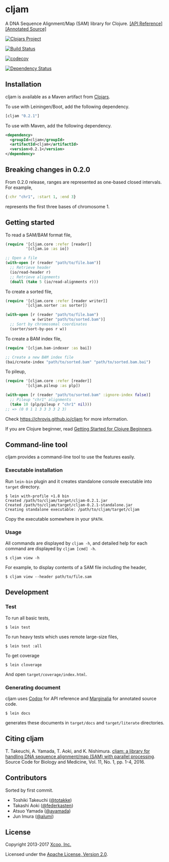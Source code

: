 # cljam

A DNA Sequence Alignment/Map (SAM) library for Clojure. [[API Reference]][api-reference] [[Annotated Source]][annotated-source]

[![Clojars Project](https://img.shields.io/clojars/v/cljam.svg)](https://clojars.org/cljam)

[![Build Status](https://travis-ci.org/chrovis/cljam.svg?branch=master)](https://travis-ci.org/chrovis/cljam)

[![codecov](https://codecov.io/gh/chrovis/cljam/branch/master/graph/badge.svg)](https://codecov.io/gh/chrovis/cljam)

[![Dependency Status](https://www.versioneye.com/user/projects/55dc18598d9c4b0021000759/badge.svg?style=flat)](https://www.versioneye.com/user/projects/55dc18598d9c4b0021000759)

## Installation

cljam is available as a Maven artifact from [Clojars][clojars].

To use with Leiningen/Boot, add the following dependency.

```clojure
[cljam "0.2.1"]
```

To use with Maven, add the following dependency.

```xml
<dependency>
  <groupId>cljam</groupId>
  <artifactId>cljam</artifactId>
  <version>0.2.1</version>
</dependency>
```

## Breaking changes in 0.2.0

From 0.2.0 release, ranges are represented as one-based closed intervals. For example,

```clojure
{:chr "chr1", :start 1, :end 3}
```

represents the first three bases of chromosome 1.

## Getting started

To read a SAM/BAM format file,

```clojure
(require '[cljam.core :refer [reader]]
         '[cljam.io :as io])

;; Open a file
(with-open [r (reader "path/to/file.bam")]
  ;; Retrieve header
  (io/read-header r)
  ;; Retrieve alignments
  (doall (take 5 (io/read-alignments r)))
```

To create a sorted file,

```clojure
(require '[cljam.core :refer [reader writer]]
         '[cljam.sorter :as sorter])

(with-open [r (reader "path/to/file.bam")
            w (writer "path/to/sorted.bam")]
  ;; Sort by chromosomal coordinates
  (sorter/sort-by-pos r w))
```

To create a BAM index file,

```clojure
(require '[cljam.bam-indexer :as bai])

;; Create a new BAM index file
(bai/create-index "path/to/sorted.bam" "path/to/sorted.bam.bai")
```

To pileup,

```clojure
(require '[cljam.core :refer [reader]]
         '[cljam.pileup :as plp])

(with-open [r (reader "path/to/sorted.bam" :ignore-index false)]
  ;; Pileup "chr1" alignments
  (take 10 (plp/pileup r "chr1" nil)))
;; => (0 0 1 1 3 3 3 3 2 3)
```

Check https://chrovis.github.io/cljam for more information.

If you are Clojure beginner, read [Getting Started for Clojure Beginners](https://github.com/chrovis/cljam/wiki/Getting-Started-for-Clojure-Beginners).

## Command-line tool

cljam provides a command-line tool to use the features easily.

### Executable installation

Run `lein-bin` plugin and it creates standalone console executable into `target` directory.

```console
$ lein with-profile +1.8 bin
Created /path/to/cljam/target/cljam-0.2.1.jar
Created /path/to/cljam/target/cljam-0.2.1-standalone.jar
Creating standalone executable: /path/to/cljam/target/cljam
```

Copy the executable somewhere in your `$PATH`.

### Usage

All commands are displayed by `cljam -h`, and detailed help for each command are displayed by `cljam [cmd] -h`.

```console
$ cljam view -h
```

For example, to display contents of a SAM file including the header,

```console
$ cljam view --header path/to/file.sam
```

## Development

### Test

To run all basic tests,

```console
$ lein test
```

To run heavy tests which uses remote large-size files,

```console
$ lein test :all
```

To get coverage

```console
$ lein cloverage
```

And open `target/coverage/index.html`.

### Generating document

cljam uses [Codox](https://github.com/weavejester/codox) for API reference and
[Marginalia](https://github.com/gdeer81/marginalia) for annotated source code.

```console
$ lein docs
```

generates these documents in `target/docs` and `target/literate` directories.

## Citing cljam

T. Takeuchi, A. Yamada, T. Aoki, and K. Nishimura. [cljam: a library for handling DNA sequence alignment/map (SAM) with parallel processing](http://dx.doi.org/10.1186/s13029-016-0058-6). Source Code for Biology and Medicine, Vol. 11, No. 1, pp. 1-4, 2016.

## Contributors

Sorted by first commit.

- Toshiki Takeuchi ([@totakke](https://github.com/totakke))
- Takashi Aoki ([@federkasten](https://github.com/federkasten))
- Atsuo Yamada ([@ayamada](https://github.com/ayamada))
- Jun Imura ([@alumi](https://github.com/alumi))

## License

Copyright 2013-2017 [Xcoo, Inc.][xcoo]

Licensed under the [Apache License, Version 2.0][apache-license-2.0].

[clojars]: https://clojars.org/cljam
[api-reference]: https://chrovis.github.io/cljam/docs
[annotated-source]: https://chrovis.github.io/cljam/literate
[xcoo]: https://xcoo.jp/
[apache-license-2.0]: http://www.apache.org/licenses/LICENSE-2.0.html

